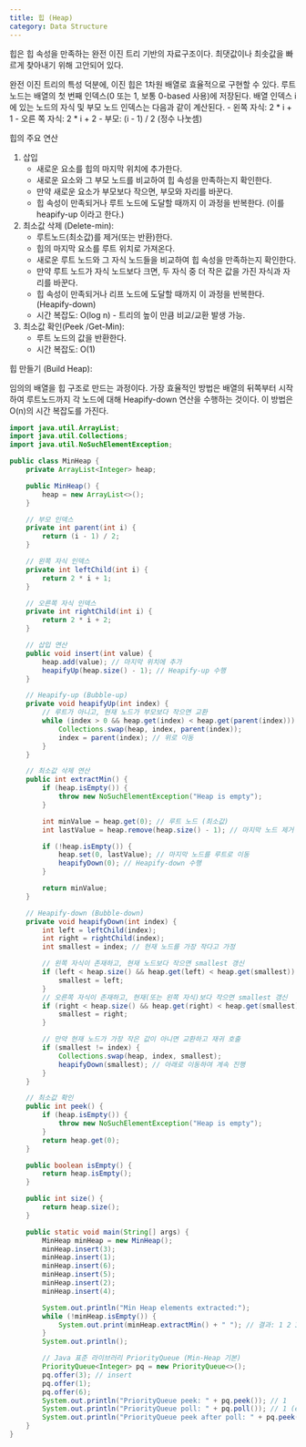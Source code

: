 ```yaml
---
title: 힙 (Heap)
category: Data Structure
---
```

힙은 힙 속성을 만족하는 완전 이진 트리 기반의 자료구조이다. 최댓값이나 최솟값을 빠르게 찾아내기 위해 고안되어 있다. 

완전 이진 트리의 특성 덕분에, 이진 힙은 1차원 배열로 효율적으로 구현할 수 있다. 
	루트 노드는 배열의 첫 번째 인덱스(0 또는 1, 보통 0-based 사용)에 저장된다. 
	배열 인덱스 i에 있는 노드의 자식 및 부모 노드 인덱스는 다음과 같이 계산된다. 
	- 왼쪽 자식: 2 * i + 1
	- 오른 쪽 자식: 2 * i + 2
	- 부모: (i - 1) /  2 (정수 나눗셈)

힙의 주요 연산
1. 삽입
	- 새로운 요소를 힙의 마지막 위치에 추가한다.
	- 새로운 요소와 그 부모 노드를 비교하여 힙 속성을 만족하는지 확인한다. 
	- 만약 새로운 요소가 부모보다 작으면, 부모와 자리를 바꾼다. 
	- 힙 속성이 만족되거나 루트 노드에 도달할 때까지 이 과정을 반복한다. (이를 heapify-up 이라고 한다.)
2. 최소값 삭제 (Delete-min):
	- 루트노드(최소값)를 제거(또는 반환)한다. 
	- 힙의 마지막 요소를 루트 위치로 가져온다. 
	- 새로운 루트 노드와 그 자식 노드들을 비교하여 힙 속성을 만족하는지 확인한다. 
	- 만약 루트 노드가 자식 노드보다 크면, 두 자식 중 더 작은 값을 가진 자식과 자리를 바꾼다. 
	- 힙 속성이 만족되거나 리프 노드에 도달할 때까지 이 과정을 반복한다. (Heapify-down)
	- 시간 복잡도: O(log n) - 트리의 높이 만큼 비교/교환 발생 가능.
3. 최소값 확인(Peek /Get-Min):
	- 루트 노드의 값을 반환한다. 
	- 시간 복잡도: O(1)

힙 만들기 (Build Heap):

임의의 배열을 힙 구조로 만드는 과정이다. 가장 효율적인 방법은 배열의 뒤쪽부터 시작하여 루트노드까지 각 노드에 대해 Heapify-down 연산을 수행하는 것이다. 이 방법은 O(n)의 시간 복잡도를 가진다. 

```java
import java.util.ArrayList;
import java.util.Collections;
import java.util.NoSuchElementException;

public class MinHeap {
    private ArrayList<Integer> heap;

    public MinHeap() {
        heap = new ArrayList<>();
    }

    // 부모 인덱스
    private int parent(int i) {
        return (i - 1) / 2;
    }

    // 왼쪽 자식 인덱스
    private int leftChild(int i) {
        return 2 * i + 1;
    }

    // 오른쪽 자식 인덱스
    private int rightChild(int i) {
        return 2 * i + 2;
    }

    // 삽입 연산
    public void insert(int value) {
        heap.add(value); // 마지막 위치에 추가
        heapifyUp(heap.size() - 1); // Heapify-up 수행
    }

    // Heapify-up (Bubble-up)
    private void heapifyUp(int index) {
        // 루트가 아니고, 현재 노드가 부모보다 작으면 교환
        while (index > 0 && heap.get(index) < heap.get(parent(index))) {
            Collections.swap(heap, index, parent(index));
            index = parent(index); // 위로 이동
        }
    }

    // 최소값 삭제 연산
    public int extractMin() {
        if (heap.isEmpty()) {
            throw new NoSuchElementException("Heap is empty");
        }

        int minValue = heap.get(0); // 루트 노드 (최소값)
        int lastValue = heap.remove(heap.size() - 1); // 마지막 노드 제거

        if (!heap.isEmpty()) {
            heap.set(0, lastValue); // 마지막 노드를 루트로 이동
            heapifyDown(0); // Heapify-down 수행
        }

        return minValue;
    }

    // Heapify-down (Bubble-down)
    private void heapifyDown(int index) {
        int left = leftChild(index);
        int right = rightChild(index);
        int smallest = index; // 현재 노드를 가장 작다고 가정

        // 왼쪽 자식이 존재하고, 현재 노드보다 작으면 smallest 갱신
        if (left < heap.size() && heap.get(left) < heap.get(smallest)) {
            smallest = left;
        }
        // 오른쪽 자식이 존재하고, 현재(또는 왼쪽 자식)보다 작으면 smallest 갱신
        if (right < heap.size() && heap.get(right) < heap.get(smallest)) {
            smallest = right;
        }

        // 만약 현재 노드가 가장 작은 값이 아니면 교환하고 재귀 호출
        if (smallest != index) {
            Collections.swap(heap, index, smallest);
            heapifyDown(smallest); // 아래로 이동하여 계속 진행
        }
    }

    // 최소값 확인
    public int peek() {
        if (heap.isEmpty()) {
            throw new NoSuchElementException("Heap is empty");
        }
        return heap.get(0);
    }

    public boolean isEmpty() {
        return heap.isEmpty();
    }

    public int size() {
        return heap.size();
    }

    public static void main(String[] args) {
        MinHeap minHeap = new MinHeap();
        minHeap.insert(3);
        minHeap.insert(1);
        minHeap.insert(6);
        minHeap.insert(5);
        minHeap.insert(2);
        minHeap.insert(4);

        System.out.println("Min Heap elements extracted:");
        while (!minHeap.isEmpty()) {
            System.out.print(minHeap.extractMin() + " "); // 결과: 1 2 3 4 5 6
        }
        System.out.println();

        // Java 표준 라이브러리 PriorityQueue (Min-Heap 기본)
        PriorityQueue<Integer> pq = new PriorityQueue<>();
        pq.offer(3); // insert
        pq.offer(1);
        pq.offer(6);
        System.out.println("PriorityQueue peek: " + pq.peek()); // 1
        System.out.println("PriorityQueue poll: " + pq.poll()); // 1 (extractMin)
        System.out.println("PriorityQueue peek after poll: " + pq.peek()); // 3
    }
}
```

